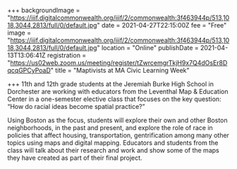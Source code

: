 +++
backgroundImage = "https://iiif.digitalcommonwealth.org/iiif/2/commonwealth:3f463944p/513,1018,3044,2813/full/0/default.jpg"
date = 2021-04-27T22:15:00Z
fee = "Free"
image = "https://iiif.digitalcommonwealth.org/iiif/2/commonwealth:3f463944p/513,1018,3044,2813/full/0/default.jpg"
location = "Online"
publishDate = 2021-04-13T13:06:41Z
registration = "https://us02web.zoom.us/meeting/register/tZwrcemgrTkjH9x7Q4dOsEr8DqcqGPCyPoaD"
title = "Maptivists at MA Civic Learning Week"

+++
11th and 12th grade students at the Jeremiah Burke High School in Dorchester are working with educators from the Leventhal Map & Education Center in a one-semester elective class that focuses on the key question: “How do racial ideas become spatial practice?”

Using Boston as the focus, students will explore their own and other Boston neighborhoods, in the past and present, and explore the role of race in policies that affect housing, transportation, gentrification among many other topics using maps and digital mapping. Educators and students from the class will talk about their research and work and show some of the maps they have created as part of their final project.